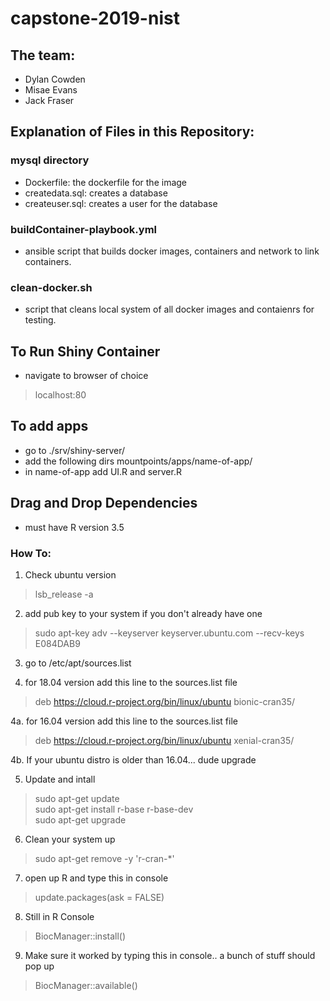 # capstone-2019-nist

## The team: 
* Dylan Cowden
* Misae Evans
* Jack Fraser

## Explanation of Files in this Repository: 
### mysql directory 
* Dockerfile: the dockerfile for the image
* createdata.sql: creates a database
* createuser.sql: creates a user for the database 
### buildContainer-playbook.yml
* ansible script that builds docker images, containers and network to link containers. 
### clean-docker.sh
* script that cleans local system of all docker images and contaienrs for testing.

## To Run Shiny Container
* navigate to browser of choice
>  localhost:80

## To add apps 
* go to ./srv/shiny-server/
* add the following dirs mountpoints/apps/name-of-app/ 
* in name-of-app add UI.R and server.R 

## Drag and Drop Dependencies
* must have R version 3.5
### How To: 
1. Check ubuntu version 
> lsb_release -a
2. add pub key to your system if you don't already have one 
> sudo apt-key adv --keyserver keyserver.ubuntu.com --recv-keys E084DAB9
3. go to /etc/apt/sources.list

4. for 18.04 version add this line to the sources.list file  <br />
> deb https://cloud.r-project.org/bin/linux/ubuntu bionic-cran35/  <br />

4a. for 16.04 version add this line to the sources.list file  <br />
> deb https://cloud.r-project.org/bin/linux/ubuntu xenial-cran35/  <br />

4b. If your ubuntu distro is older than 16.04... dude upgrade  <br />

5. Update and intall  <br />
> sudo apt-get update  <br />
> sudo apt-get install r-base r-base-dev <br />
> sudo apt-get upgrade <br />
6. Clean your system up <br />
> sudo apt-get remove -y 'r-cran-*' <br />
7. open up R and type this in console 
>update.packages(ask = FALSE) <br />
8. Still in R Console <br />
> BiocManager::install() <br />
9. Make sure it worked by typing this in console.. a bunch of stuff should pop up <br />
> BiocManager::available()

